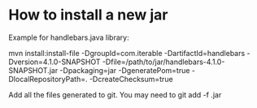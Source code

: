 
# How to install a new jar

Example for handlebars.java library:

mvn install:install-file -DgroupId=com.iterable -DartifactId=handlebars -Dversion=4.1.0-SNAPSHOT -Dfile=/path/to/jar/handlebars-4.1.0-SNAPSHOT.jar -Dpackaging=jar -DgeneratePom=true -DlocalRepositoryPath=.  -DcreateChecksum=true

Add all the files generated to git. You may need to git add -f <your-jar>.jar

